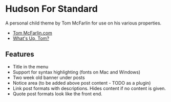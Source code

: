 # Hudson For Standard

A personal child theme by Tom McFarlin for use on his various properties.

* [Tom McFarlin.com](http://tommcfarlin.com)
* [What's Up, Tom?](http://whatsuptom.com)

## Features

* Title in the menu
* Support for syntax highlighting (fonts on Mac and Windows)
* Two week old banner under posts
* Notice area (to be added above post content - TODO as a plugin)
* Link post formats with descriptions. Hides content if no content is given.
* Quote post formats look like the front end.